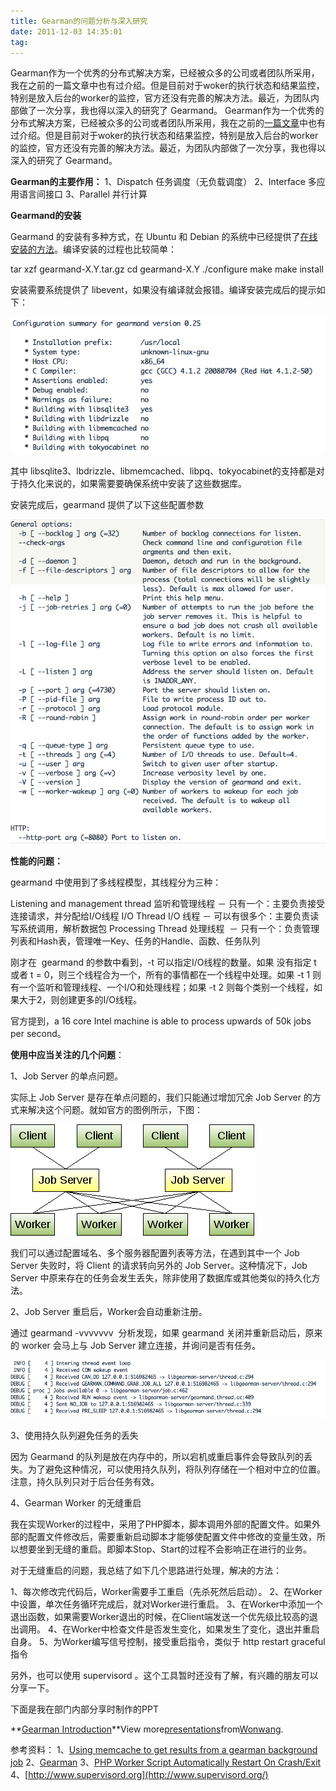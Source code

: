 ```yaml
---
title: Gearman的问题分析与深入研究
date: 2011-12-03 14:35:01
tag: 
---
```


Gearman作为一个优秀的分布式解决方案，已经被众多的公司或者团队所采用，我在之前的一篇文章中也有过介绍。但是目前对于woker的执行状态和结果监控，特别是放入后台的worker的监控，官方还没有完善的解决方法。最近，为团队内部做了一次分享，我也得以深入的研究了 Gearmand。
Gearman作为一个优秀的分布式解决方案，已经被众多的公司或者团队所采用，我在之前的[一篇文章](http://www.cnblogs.com/cocowool/archive/2011/08/18/2145144.html)中也有过介绍。但是目前对于woker的执行状态和结果监控，特别是放入后台的worker的监控，官方还没有完善的解决方法。最近，为团队内部做了一次分享，我也得以深入的研究了 Gearmand。


**Gearman的主要作用：**
1、Dispatch 任务调度（无负载调度）
2、Interface 多应用语言间接口
3、Parallel 并行计算


**Gearmand的安装**


Gearmand 的安装有多种方式，在 Ubuntu 和 Debian 的系统中已经提供了[在线安装的方法](http://gearman.org/index.php?id=getting_started)。编译安装的过程也比较简单：


tar xzf gearmand-X.Y.tar.gz
cd gearmand-X.Y
./configure
make
make install

安装需要系统提供了 libevent，如果没有编译就会报错。编译安装完成后的提示如下：


![](./20111203-php-gearman/111.png)

其中 libsqlite3、lbdrizzle、libmemcached、libpq、tokyocabinet的支持都是对于持久化来说的，如果需要要确保系统中安装了这些数据库。


安装完成后，gearmand 提供了以下这些配置参数

![](./20111203-php-gearman/222.jpg)


**性能的问题：**


gearmand 中使用到了多线程模型，其线程分为三种：


Listening and management thread 监听和管理线程 － 只有一个：主要负责接受连接请求，并分配给I/O线程
I/O Thread I/O 线程 － 可以有很多个：主要负责读写系统调用，解析数据包
Processing Thread 处理线程  － 只有一个：负责管理列表和Hash表，管理唯一Key、任务的Handle、函数、任务队列


刚才在  gearmand 的参数中看到，-t 可以指定I/O线程的数量。如果 没有指定 t 或者 t = 0，则三个线程合为一个，所有的事情都在一个线程中处理。如果 -t 1 则有一个监听和管理线程、一个I/O和处理线程；如果 -t 2 则每个类别一个线程，如果大于2，则创建更多的I/O线程。


官方提到，a 16 core Intel machine is able to process upwards of 50k jobs per second。


**使用中应当关注的几个问题**：


1、Job Server 的单点问题。


实际上 Job Server 是存在单点问题的，我们只能通过增加冗余 Job Server 的方式来解决这个问题。就如官方的图例所示，下图：




![](./20111203-php-gearman/333.jpg)



我们可以通过配置域名、多个服务器配置列表等方法，在遇到其中一个 Job Server 失败时，将 Client 的请求转向另外的 Job Server。这种情况下，Job Server 中原来存在的任务会发生丢失，除非使用了数据库或其他类似的持久化方法。


2、Job Server 重启后，Worker会自动重新注册。


通过 gearmand -vvvvvvv  分析发现，如果 gearmand 关闭并重新启动后，原来的 worker 会马上与 Job Server 建立连接，并询问是否有任务。


![](./20111203-php-gearman/444.jpg)

3、使用持久队列避免任务的丢失


因为 Gearmand 的队列是放在内存中的，所以宕机或重启事件会导致队列的丢失。为了避免这种情况，可以使用持久队列，将队列存储在一个相对中立的位置。注意，持久队列只对于后台任务有效。


4、Gearman Worker 的无缝重启


我在实现Worker的过程中，采用了PHP脚本，脚本调用外部的配置文件。如果外部的配置文件修改后，需要重新启动脚本才能够使配置文件中修改的变量生效，所以想要坐到无缝的重启。即脚本Stop、Start的过程不会影响正在进行的业务。


对于无缝重启的问题，我总结了如下几个思路进行处理，解决的方法：


1、每次修改完代码后，Worker需要手工重启（先杀死然后启动）。
2、在Worker中设置，单次任务循环完成后，就对Worker进行重启。
3、在Worker中添加一个退出函数，如果需要Worker退出的时候，在Client端发送一个优先级比较高的退出调用。
4、在Worker中检查文件是否发生变化，如果发生了变化，退出并重启自身。
5、为Worker编写信号控制，接受重启指令，类似于 http restart graceful 指令



另外，也可以使用 supervisord 。这个工具暂时还没有了解，有兴趣的朋友可以分享一下。


下面是我在部门内部分享时制作的PPT



**[Gearman Introduction](http://www.slideshare.net/Wonwang/gearman-introduction-10452050)**View more[presentations](http://www.slideshare.net/)from[Wonwang](http://www.slideshare.net/Wonwang).




参考资料：
1、[Using memcache to get results from a gearman background job](http://william.shallum.net/random-notes/usingmemcachetogetresultsfromagearmanbackgroundjob)
2、[Gearman](http://gearman.org/)
3、[PHP Worker Script Automatically Restart On Crash/Exit](http://groups.google.com/group/gearman/msg/5314505c52e92b74?dmode=source)
4、[http://www.supervisord.org](http://www.supervisord.org/)














